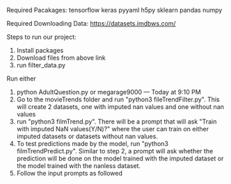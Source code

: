 Required Pacakages:
tensorflow
keras
pyyaml h5py
sklearn
pandas
numpy



Required Downloading Data:
https://datasets.imdbws.com/ 

Steps to run our project:
1. Install packages
2. Download files from above link
3. run filter_data.py

Run either 
1. python AdultQuestion.py 
or 
megarage9000 — Today at 9:10 PM
2. Go to the movieTrends folder and run "python3 fileTrendFilter.py". This will create 2 datasets, one with imputed nan values and one without nan values
3. run "python3 filmTrend.py". There will be a prompt that will ask "Train with imputed NaN values(Y/N)?" where the user can train on either imputed datasets or datasets without nan values.
4. To test predictions made by the model, run "python3 filmTrendPredict.py". Similar to step 2, a prompt will ask whether the prediction will be done on the model trained with the imputed dataset or the model trained with the nanless dataset.
5. Follow the input prompts as followed

